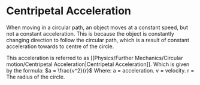 # Centripetal Acceleration
When moving in a circular path, an object moves at a constant speed, but not a constant acceleration. This is because the object is constantly changing direction to follow the circular path, which is a result of constant acceleration towards to centre of the circle.

This acceleration is referred to as [[Physics/Further Mechanics/Circular motion/Centripetal Acceleration|Centripetal Acceleration]]. Which is given by the formula:
$a = \frac{v^2}{r}$
Where:
a = acceleration.
v = velocity.
r = The radius of the circle.